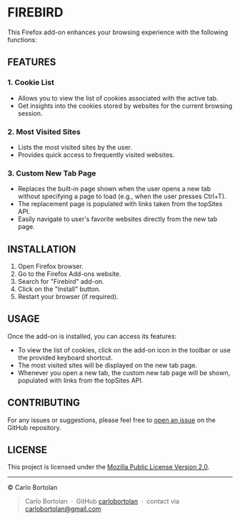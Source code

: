 # FIREBIRD

This Firefox add-on enhances your browsing experience with the following functions:

## FEATURES

### 1. Cookie List

- Allows you to view the list of cookies associated with the active tab.
- Get insights into the cookies stored by websites for the current browsing session.

### 2. Most Visited Sites

- Lists the most visited sites by the user.
- Provides quick access to frequently visited websites.

### 3. Custom New Tab Page

- Replaces the built-in page shown when the user opens a new tab without specifying a page to load (e.g., when the user presses Ctrl+T).
- The replacement page is populated with links taken from the topSites API.
- Easily navigate to user's favorite websites directly from the new tab page.

## INSTALLATION

1. Open Firefox browser.
2. Go to the Firefox Add-ons website.
3. Search for "Firebird" add-on.
4. Click on the "Install" button.
5. Restart your browser (if required).

## USAGE

Once the add-on is installed, you can access its features:

- To view the list of cookies, click on the add-on icon in the toolbar or use the provided keyboard shortcut.
- The most visited sites will be displayed on the new tab page.
- Whenever you open a new tab, the custom new tab page will be shown, populated with links from the topSites API.

## CONTRIBUTING

For any issues or suggestions, please feel free to [open an issue](https://github.com/carlobrotolan/firebird/issues) on the GitHub repository.

## LICENSE

This project is licensed under the [Mozilla Public License Version 2.0](LICENSE).


---

© Carlo Bortolan

> Carlo Bortolan &nbsp;&middot;&nbsp;
> GitHub [carlobortolan](https://github.com/carlobortolan) &nbsp;&middot;&nbsp;
> contact via [carlobortolan@gmail.com](carlobortolan@gmail.com)
